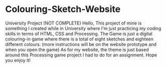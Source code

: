 # Colouring-Sketch-Website
University Project (NOT COMPLETE)
Hello,
This project of mine is something I created while in University where I'm just practicing my coding skills in terms of HTML, CSS and Processing.
The Game is just a digital colouring-in game where there is a total of eight sketches and eighteen different colours. 
(more instructions will be on the website prototype and when you open the game)
As for my website, the theme is just based around this Processing game project I had to do for an assignment.
Hope you enjoy it!
